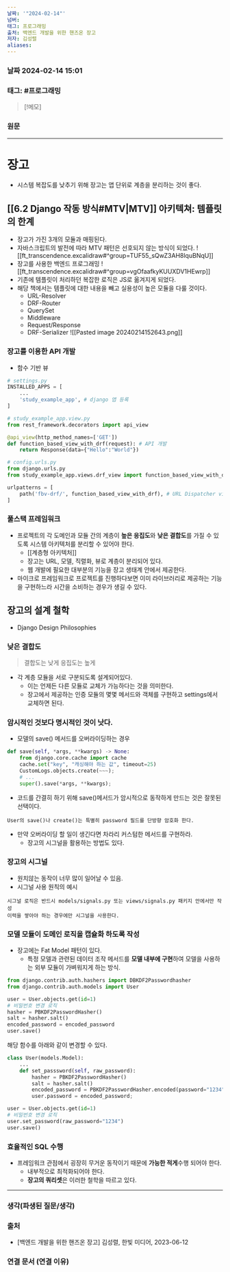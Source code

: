 ```yaml
---
날짜: '"2024-02-14"'
넘버: 
태그: 프로그래밍
출처: 백엔드 개발을 위한 핸즈온 장고
저자: 김성렬
aliases:
---
```

### 날짜  2024-02-14 15:01

### 태그: #프로그래밍 

>[!메모]
>

### 원문
---
# 장고 
- 시스템 복잡도를 낮추기 위해 장고는 앱 단위로 계층을 분리하는 것이 좋다.
## [[6.2 Django 작동 방식#MTV|MTV]] 아키텍쳐: 템플릿의 한계
- 장고가 가진 3개의 모듈과 매핑된다.
- 자바스크립트의 발전에 따라 MTV 패턴은 선호되지 않는 방식이 되었다.
![[ft_transcendence.excalidraw#^group=TUF55_sQwZ3AH8lquBNqU]]
- 장고를 사용한 백엔드 프로그래밍
![[ft_transcendence.excalidraw#^group=vgOfaafkyKUUXDV1HEwrp]]
- 기존에 템플릿이 처리하던 복잡한 로직은 JS로 옮겨지게 되었다.
- 해당 책에서는 템플릿에 대한 내용을 빼고 실용성이 높은 모듈을 다룰 것이다.
	- URL-Resolver
	- DRF-Router
	- QuerySet
	- Middleware
	- Request/Response
	- DRF-Serializer
![[Pasted image 20240214152643.png]]
### 장고를 이용한 API 개발
- 함수 기반 뷰
```python
# settings.py
INSTALLED_APPS = [
	...
	'study_example_app', # django 앱 등록
]

# study_example_app.view.py
from rest_framework.decorators import api_view

@api_view(http_method_names=['GET'])
def function_based_view_with_drf(request): # API 개발
	return Response(data={"Hello":"World"})

# config.urls.py
from django.urls.py
from study_example_app.views.drf_view import function_based_view_with_drf

urlpatterns = [
	path('fbv-drf/', function_based_view_with_drf), # URL Dispatcher view 등록
]
```
### 풀스택 프레임워크
- 프로젝트의 각 도메인과 모듈 간의 계층이 **높은 응집도**와 **낮은 결합도**를 가질 수 있도록 시스템 아키텍처를 분리할 수 있어야 한다.
	- [[계층형 아키텍처]]
	- 장고는 URL, 모델, 직렬화, 뷰로 계층이 분리되어 있다.
	- 웹 개발에 필요한 대부분의 기능을 장고 생태계 안에서 제공한다.
- 마이크로 프레임워크로 프로젝트를 진행하다보면 이미 라이브러리로 제공하는 기능을 구현하느라 시간을 소비하는 경우가 생길 수 있다.
## 장고의 설계 철학
- Django Design Philosophies
### 낮은 결합도
> 결합도는 낮게 응집도는 높게
- 각 계층 모듈을 서로 구분되도록 설계되어있다.
	- 이는 언제든 다른 모듈로 교체가 가능하다는 것을 의미한다.
	- 장고에서 제공하는 인증 모듈의 몇몇 메서드와 객체를 구현하고 settings에서 교체하면 된다.
### 암시적인 것보다 명시적인 것이 낫다.
- 모델의 save() 메서드를 오버라이딩하는 경우
```python
def save(self, *args, **kwargs) -> None:
	from django.core.cache import cache
	cache.set("key", "캐싱해야 하는 값", timeout=25)
	CustomLogs.objects.create(~~~);
	# ...
	super().save(*args, **kwargs);
```
- 코드를 간결히 하기 위해 save()메서드가 암시적으로 동작하게 만드는 것은 잘못된 선택이다.
```
User의 save()나 create()는 특별히 password 필드를 단방향 암호화 한다.
```
- 만약 오버라이딩 할 일이 생긴다면 차라리 커스텀한 메서드를 구현하라.
	- 장고의 시그널을 활용하는 방법도 있다.
### 장고의 시그널
- 원치않는 동작이 너무 많이 일어날 수 있음.
- 시그널 사용 원칙의 예시
```
시그널 로직은 반드시 models/signals.py 또는 views/signals.py 패키지 안에서만 작성
이력을 쌓아야 하는 경우에만 시그널을 사용한다.
```
### 모델 모듈이 도메인 로직을 캡슐화 하도록 작성
- 장고에는 Fat Model 패턴이 있다.
	- 특정 모델과 관련된 데이터 조작 메서드를 **모델 내부에 구현**하여 모델을 사용하는 외부 모듈이 가벼워지게 하는 방식.
```python
from django.contrib.auth.hashers import DBKDF2Passwordhasher
from django.contrib.auth.models import User

user = User.objects.get(id=1)
# 비밀번호 변경 로직
hasher = PBKDF2PasswordHasher()
salt = hasher.salt()
encoded_password = encoded_password
user.save()
```
해당 함수를 아래와 같이 변경할 수 있다.
```python
class User(models.Model):
	...
	def set_passsword(self, raw_password):
		hasher = PBKDF2PasswordHasher()
		salt = hasher.salt()
		encoded_password = PBKDF2PasswordHasher.encoded(password="1234", salt=salt)
		user.password = encoded_password;

user = User.objects.get(id=1)
# 비밀번호 변경 로직
user.set_password(raw_password="1234")
user.save()
```
### 효율적인 SQL 수행
- 프레임워크 관점에서 굉장히 무거운 동작이기 때문에 **가능한 적게**수행 되어야 한다.
	- 내부적으로 최적화되어야 한다.
	- **장고의 쿼리셋**은 이러한 철학을 따르고 있다.
---
### 생각(파생된 질문/생각)

### 출처
- \[백엔드 개발을 위한 핸즈온 장고] 김성렬, 한빛 미디어, 2023-06-12

### 연결 문서 (연결 이유)

